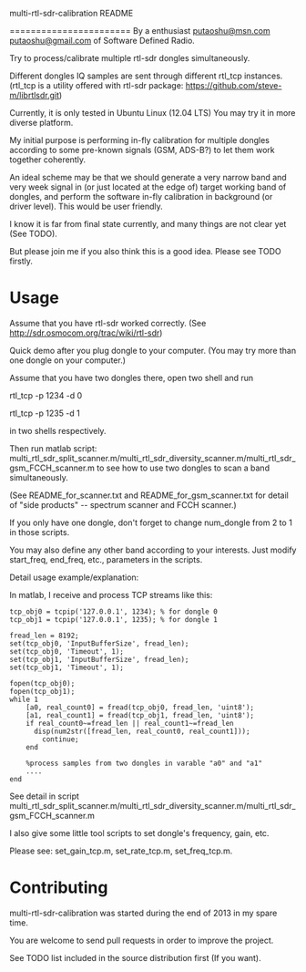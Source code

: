 multi-rtl-sdr-calibration README

=======================
By a enthusiast <putaoshu@msn.com> <putaoshu@gmail.com> of Software Defined Radio.

Try to process/calibrate multiple rtl-sdr dongles simultaneously.

Different dongles IQ samples are sent through different rtl_tcp instances. (rtl_tcp is a utility offered with rtl-sdr package: https://github.com/steve-m/librtlsdr.git)

Currently, it is only tested in Ubuntu Linux (12.04 LTS) You may try it in more diverse platform.

My initial purpose is performing in-fly calibration for multiple dongles according to some pre-known signals (GSM, ADS-B?) to let them work together coherently.

An ideal scheme may be that we should generate a very narrow band and very week signal in (or just located at the edge of) target working band of dongles, and perform the software in-fly calibration in background (or driver level). This would be user friendly.

I know it is far from final state currently, and many things are not clear yet (See TODO).

But please join me if you also think this is a good idea. Please see TODO firstly.

Usage
=======================
Assume that you have rtl-sdr worked correctly. (See http://sdr.osmocom.org/trac/wiki/rtl-sdr)

Quick demo after you plug dongle to your computer. (You may try more than one dongle on your computer.)

Assume that you have two dongles there, open two shell and run

  rtl_tcp -p 1234 -d 0

  rtl_tcp -p 1235 -d 1

in two shells respectively.

Then run matlab script: multi_rtl_sdr_split_scanner.m/multi_rtl_sdr_diversity_scanner.m/multi_rtl_sdr_gsm_FCCH_scanner.m to see how to use two dongles to scan a band simultaneously.

(See README_for_scanner.txt and README_for_gsm_scanner.txt for detail of "side products" -- spectrum scanner and FCCH scanner.)

If you only have one dongle, don't forget to change num_dongle from 2 to 1 in those scripts.

You may also define any other band according to your interests. Just modify start_freq, end_freq, etc., parameters in the scripts.

Detail usage example/explanation:

In matlab, I receive and process TCP streams like this:

	tcp_obj0 = tcpip('127.0.0.1', 1234); % for dongle 0
	tcp_obj1 = tcpip('127.0.0.1', 1235); % for dongle 1

	fread_len = 8192;
	set(tcp_obj0, 'InputBufferSize', fread_len);
	set(tcp_obj0, 'Timeout', 1);
	set(tcp_obj1, 'InputBufferSize', fread_len);
	set(tcp_obj1, 'Timeout', 1);

	fopen(tcp_obj0);
	fopen(tcp_obj1);
	while 1
	    [a0, real_count0] = fread(tcp_obj0, fread_len, 'uint8');
	    [a1, real_count1] = fread(tcp_obj1, fread_len, 'uint8');
	    if real_count0~=fread_len || real_count1~=fread_len
          disp(num2str([fread_len, real_count0, real_count1]));
	        continue;
	    end

	    %process samples from two dongles in varable "a0" and "a1"
	    ....
	end

See detail in script multi_rtl_sdr_split_scanner.m/multi_rtl_sdr_diversity_scanner.m/multi_rtl_sdr_gsm_FCCH_scanner.m

I also give some little tool scripts to set dongle's frequency, gain, etc.

Please see: set_gain_tcp.m, set_rate_tcp.m, set_freq_tcp.m.

Contributing
=======================
multi-rtl-sdr-calibration was started during the end of 2013 in my spare time.

You are welcome to send pull requests in order to improve the project.

See TODO list included in the source distribution first (If you want).

